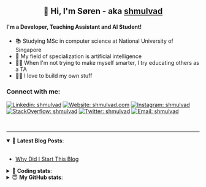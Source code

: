 <h2 align="center">
	👋 Hi, I'm Søren - aka <a href="https://shmulvad.com">shmulvad</a>
</h2>

#### I'm a Developer, Teaching Assistant and AI Student!
- 📚 Studying MSc in computer science at National University of Singapore
- 🧠 My field of specialization is artificial intelligence
- 👨‍🏫 When I'm not trying to make myself smarter, I try educating others as a TA
- 👨‍💻 I love to build my own stuff

### Connect with me:

[![Linkedin: shmulvad](https://img.shields.io/badge/shmulvad-blue?style=flat&logo=Linkedin&logoColor=white)][linkedin]
[![Website: shmulvad.com](https://img.shields.io/badge/shmulvad.com-47CCCC?&style=flat&logo=Google-Chrome&logoColor=white)][website]
[![Instagram: shmulvad](https://img.shields.io/badge/-@shmulvad-purple?style=flat&logo=Instagram&logoColor=white)][instagram]
[![StackOverflow: shmulvad](https://img.shields.io/badge/shmulvad-FE7A16?style=flat&logo=stack-overflow&logoColor=white)][stackOverflow]
[![Twitter: shmulvad](https://img.shields.io/badge/@shmulvad-1ca0f1?style=flat&logo=twitter&logoColor=white)][twitter]
[![Email: shmulvad](https://img.shields.io/badge/shmulvad-D14836?style=flat&logo=gmail&logoColor=white)][mail]

<br />

---

<details open>
 <summary>📕 <b>Latest Blog Posts</b>: </summary>

<br>

<!-- BLOG-POST-LIST:START -->
- [Why Did I Start This Blog](https://shmulvad.com/blog/why-did-start-this-blog)
<!-- BLOG-POST-LIST:END -->

</details>

<!-- --- -->

<details>
 <summary>🤖 <b>Coding stats</b>: </summary>

<br>

<!--START_SECTION:waka-->
**I'm a Night 🦉** 

```text
🌞 Morning    67 commits     ████░░░░░░░░░░░░░░░░░░░░░   17.01% 
🌆 Daytime    111 commits    ███████░░░░░░░░░░░░░░░░░░   28.17% 
🌃 Evening    100 commits    ██████░░░░░░░░░░░░░░░░░░░   25.38% 
🌙 Night      116 commits    ███████░░░░░░░░░░░░░░░░░░   29.44%

```


📊 **This Week I Spent My Time On** 

```text
💬 Programming Languages: 
TeX                      5 hrs 32 mins       ██████████████████░░░░░░░   74.26% 
Python                   1 hr 21 mins        ████░░░░░░░░░░░░░░░░░░░░░   18.12% 
BibTeX                   21 mins             █░░░░░░░░░░░░░░░░░░░░░░░░   4.76% 
Other                    11 mins             ░░░░░░░░░░░░░░░░░░░░░░░░░   2.49% 
XQuery                   0 secs              ░░░░░░░░░░░░░░░░░░░░░░░░░   0.22%

🔥 Editors: 
VS Code                  6 hrs 15 mins       █████████████████████░░░░   83.76% 
Sublime Text             1 hr 1 min          ███░░░░░░░░░░░░░░░░░░░░░░   13.74% 
Zsh                      11 mins             ░░░░░░░░░░░░░░░░░░░░░░░░░   2.49%

🐱‍💻 Projects: 
nlp                      5 hrs 20 mins       ██████████████████░░░░░░░   71.51% 
3d-computer-vision       1 hr 16 mins        ████░░░░░░░░░░░░░░░░░░░░░   17.12% 
nlp-project              26 mins             █░░░░░░░░░░░░░░░░░░░░░░░░   5.8% 
Unknown Project          13 mins             ░░░░░░░░░░░░░░░░░░░░░░░░░   3.04% 
Assignments              5 mins              ░░░░░░░░░░░░░░░░░░░░░░░░░   1.27%

```


<!--END_SECTION:waka-->

</details>

<!-- --- -->

<details>
 <summary>😇 <b>My GitHub stats</b>: </summary>

<br>

<img align="left" alt="shmulvad's Github Stats" src="https://github-readme-stats.vercel.app/api?username=shmulvad&show_icons=true&hide_border=true" />

</details>



[website]: https://shmulvad.com
[twitter]: https://twitter.com/shmulvad
[linkedin]: https://linkedin.com/in/shmulvad
[instagram]: https://instagram.com/shmulvad
[stackOverflow]: https://stackoverflow.com/users/9248793/shmulvad
[mail]: mailto:shmulvad@gmail.com
[github]: https://github.com/shmulvad
